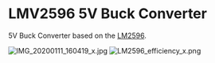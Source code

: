# LMV2596 5V Buck Converter

5V Buck Converter based on the [LM2596](https://www.ti.com/lit/gpn/lm2596).

![IMG_20200111_160419_x.jpg](https://image.easyeda.com/pullimage/u7gXdgO6U9UGPXfZC9cimWuZ6az31SlvdAqcG5HZ.jpeg)
![LM2596_efficiency_x.png](https://image.easyeda.com/pullimage/rP6zqIzWsEZ4TiFKpl9byqj6Gyi20itlbBWZYFjT.png)
